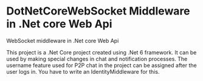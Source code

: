 # DotNetCoreWebSocket Middleware in .Net core Web Api
WebSocket middleware in .Net core Web Api

This project is a .Net Core project created using .Net 6 framework.
It can be used by making special changes in chat and notification processes.
The username feature used for P2P chat in the project can be assigned after the user logs in.
You have to write an IdentityMiddleware for this.
